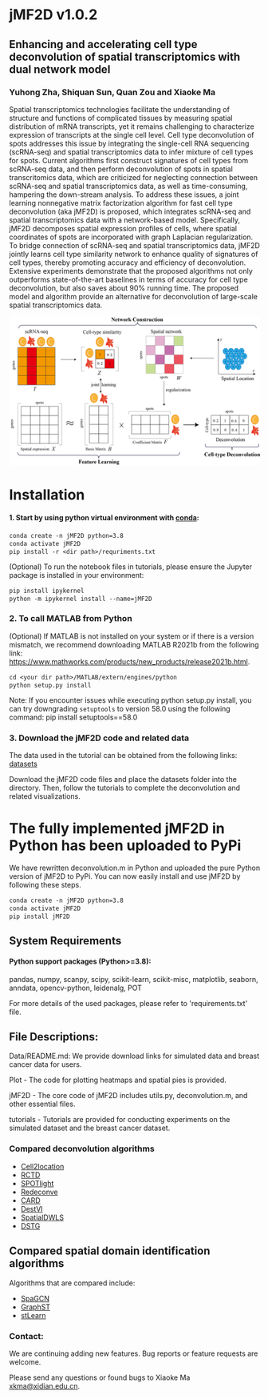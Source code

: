 # jMF2D v1.0.2

## Enhancing and accelerating cell type deconvolution of spatial transcriptomics with dual network model

### Yuhong Zha, Shiquan Sun, Quan Zou and Xiaoke Ma

Spatial transcriptomics technologies facilitate the understanding of structure and functions of complicated tissues by measuring spatial distribution of mRNA transcripts, yet it remains challenging to characterize expression of transcripts at the single cell level. Cell type deconvolution of spots addresses this issue by integrating the single-cell RNA sequencing (scRNA-seq) and spatial transcriptomics data to infer mixture of cell types for spots. Current algorithms first construct signatures of cell types from scRNA-seq data, and then perform deconvolution of spots in spatial transcritomics data, which are criticized for neglecting connection between scRNA-seq and spatial transcriptomics data, as well as time-consuming, hampering the down-stream analysis. To address these issues, a joint learning nonnegative matrix factorization algorithm for fast cell type deconvolution (aka jMF2D) is proposed, which integrates scRNA-seq and spatial transcriptomics data with a network-based model. Specifically, jMF2D decomposes spatial expression profiles of cells, where spatial coordinates of spots are incorporated with graph Laplacian regularization. To bridge connection of scRNA-seq and spatial transcriptomics data, jMF2D jointly learns cell type similarity network to enhance quality of signatures of cell types, thereby promoting accuracy and efficiency of deconvolution. Extensive experiments demonstrate that the proposed algorithms not only outperforms state-of-the-art baselines in terms of accuracy for cell type deconvolution, but also saves about 90% running time. The proposed model and algorithm provide an alternative for deconvolution of large-scale spatial transcriptomics data.

![jMF2D workflow](docs/jMF2D.jpg)

# Installation

#### 1. Start by using python virtual environment with [conda](https://anaconda.org/):

```
conda create -n jMF2D python=3.8
conda activate jMF2D
pip install -r <dir path>/requriments.txt
```

(Optional) To run the notebook files in tutorials, please ensure the Jupyter package is installed in your environment:

```
pip install ipykernel
python -m ipykernel install --name=jMF2D
```

### 2. To call MATLAB from Python

(Optional) If MATLAB is not installed on your system or if there is a version mismatch, we recommend downloading MATLAB R2021b from the following link: https://www.mathworks.com/products/new_products/release2021b.html.

```
cd <your dir path>/MATLAB/extern/engines/python
python setup.py install
```

Note: If you encounter issues while executing python setup.py install, you can try downgrading `setuptools` to version 58.0 using the following command:  pip install setuptools==58.0

### 3. Download the jMF2D code and related data

The data used in the tutorial can be obtained from the following links: [datasets](https://drive.google.com/drive/folders/1tZdHL0QrlbxBE9h9FHCC4qafn2NFJVUX)

Download the jMF2D code files and place the datasets folder into the directory. Then, follow the tutorials to complete the deconvolution and related visualizations.

# The fully implemented jMF2D in Python has been uploaded to PyPi

We have rewritten deconvolution.m in Python and uploaded the pure Python version of jMF2D to PyPi. You can now easily install and use jMF2D by following these steps.

```
conda create -n jMF2D python=3.8
conda activate jMF2D
pip install jMF2D
```

## System Requirements

#### Python support packages  (Python>=3.8): 

pandas, numpy, scanpy, scipy, scikit-learn, scikit-misc, matplotlib, seaborn, anndata, opencv-python, leidenalg, POT

For more details of the used packages, please refer to 'requirements.txt' file.

## File Descriptions:

Data/README.md: We provide download links for simulated data and breast cancer data for users.

Plot - The code for plotting heatmaps and spatial pies is provided.

jMF2D - The core code of jMF2D includes utils.py, deconvolution.m, and other essential files.

tutorials - Tutorials are provided for conducting experiments on the simulated dataset and the breast cancer dataset.

### Compared deconvolution algorithms

* [Cell2location](https://github.com/BayraktarLab/cell2location)
* [RCTD](https://github.com/vigneshshanmug/RCTD)
* [SPOTlight](https://rdrr.io/github/MarcElosua/SPOTlight)
* [Redeconve](https://github.com/ZxZhou4150/Redeconve)
* [CARD](https://yma-lab.github.io/CARD/documentation/04_CARD_Example.html)
* [DestVI](https://docs.scvi-tools.org/en/stable/tutorials/notebooks/spatial/DestVI_tutorial.html)
* [SpatialDWLS](https://github.com/QuKunLab/SpatialBenchmarking/blob/main/Codes/Deconvolution/SpatialDWLS_pipeline.r)
* [DSTG](https://github.com/Su-informatics-lab/DSTG/tree/main)

## Compared spatial domain identification algorithms

Algorithms that are compared include: 

* [SpaGCN](https://github.com/jianhuupenn/SpaGCN)
* [GraphST](https://deepst-tutorials.readthedocs.io/en/latest/)
* [stLearn](https://github.com/BiomedicalMachineLearning/stLearn)

### Contact:

We are continuing adding new features. Bug reports or feature requests are welcome.

Please send any questions or found bugs to Xiaoke Ma [xkma@xidian.edu.cn](mailto:xkma@xidian.edu.cn).

